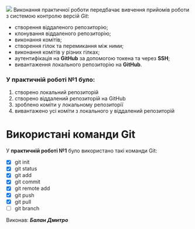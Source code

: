 ![](https://media.ztu.edu.ua/wp-content/uploads/2020/02/Group-6-1-1536x465.png )
Виконання практичної роботи передбачає вивчення прийомів роботи з системою контролю версій *Git*:

*	створення віддаленого репозиторію;
*	клонування віддаленого репозиторію;
*	виконання комітів;
*	створення гілок та перемикання між ними;
*	виконання комітів у різних гілках;
*	аутентифікація на **GitHub** за допомогою токена та через **SSH**;
*	вивантаження локального репозиторію на **GitHub**.
### У **практичній роботі №1** було:

1. створено локальний репозиторій
1. створено віддалений репозиторій на GitHub
1. зроблено коміти у локальному репозиторії
1. вивантажено усі коміти з локального у віддалений репозиторій
# **Використані команди Git**
У **практичній роботі №1** було використано такі команди Git:

- [x] git init
- [x] git status
- [x] git add
- [x] git commit
- [x] git remote add
- [x] git push
- [x] git pull
- [ ] git branch

Виконав: **_Балан Дмитро_**